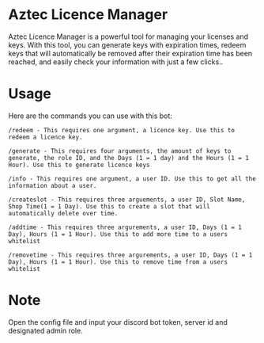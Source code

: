 # Aztec Licence Manager
Aztec Licence Manager is a powerful tool for managing your licenses and keys. With this tool, you can generate keys with expiration times, redeem keys that will automatically be removed after their expiration time has been reached, and easily check your information with just a few clicks..

# Usage
Here are the commands you can use with this bot:

``/redeem - This requires one argument, a licence key. Use this to redeem a licence key.``

``/generate - This requires four arguments, the amount of keys to generate, the role ID, and the Days (1 = 1 day) and the Hours (1 = 1 Hour). Use this to generate licence keys``

``/info - This requires one argument, a user ID. Use this to get all the information about a user.``

``/createslot - This requires three arguements, a user ID, Slot Name, Shop Time(1 = 1 Day). Use this to create a slot that will automatically delete over time.``

``/addtime - This requires three argurements, a user ID, Days (1 = 1 Day), Hours (1 = 1 Hour). Use this to add more time to a users whitelist``

``/removetime - This requires three argurements, a user ID, Days (1 = 1 Day), Hours (1 = 1 Hour). Use this to remove time from a users whitelist``

# Note
Open the config file and input your discord bot token, server id and designated admin role.
